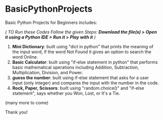 # BasicPythonProjects
Basic Python Projects for Beginners includes:

_( TO Run these Codes Follow the given Steps: **Download the file(s) > Open it using a Python IDE > Run it > Play with it** )_

1. **Mini Dictionary**: built using "dict in python" that prints the meaning of the input word, if the word Not Found it gives an option to search the word Online.
2. **Basic Calculator**: built using "if-else statement in python" that performs basic mathematical operations including Addition, Subtraction, Multiplication, Division, and Power.
3. **guess the number**: built using if-else statement that asks for a user input (only integer) and compares the input with the number in the code.
4. **Rock, Paper, Scissors**: built using "random.choice()" and "if-else statement", says whether you Won, Lost, or It's a Tie.

(many more to come)

Thank you!
